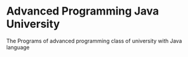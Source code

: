 # Advanced Programming Java University
 The Programs of advanced programming class of university with Java language
